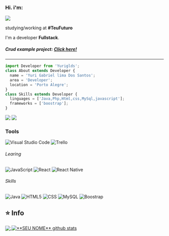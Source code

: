 ### Hi. i'm:
<img src="https://img.shields.io/static/v1?label=Overview&message=Yuri Gabriel&color=f8efd4&style=for-the-badge&logo=GitHub">

<p>

studying/working at **#TeuFuturo**<br/>

I'm a developer **Fullstack**.

  <h5>Crud example project: <a href="http://cafeteriapuntroma.000webhostapp.com/" alt="cafeteria-punt-roma">Click here!</a></h5>

</p>
<hr>


```js
import Developer from 'Yuriglds';
class About extends Developer {
  name = 'Yuri Gabriel lima Dos Santos';
  area = 'Developer';
  location = 'Porto Alegre';
}
class Skills extends Developer {
  linguages = ['Java,Php,Html,css,MySql,javascript'];
  frameworks = ['boostrap'];
}
```

<p align="left">

  <a href="https://www.linkedin.com/in/yuriglds/" alt="Linkedin">
  <img src="https://img.shields.io/badge/-Linkedin-0e76a8?style=flat-square&logo=Linkedin&logoColor=white&link="https://www.linkedin.com/in/yuriglds/" /></a>
  
  <a href="https://www.instagram.com/yuriglds/" alt="Instagram">
  <img src="https://img.shields.io/badge/-Instagram-DF0174?style=flatsquare&labelColor=DF0174&logo=instagram&logoColor=white&link="https://www.instagram.com/yuriglds/"/></a>
 
  
</p>  

<h3>Tools</h3>

![Visual Studio Code](https://img.shields.io/badge/-Visual%20Studio%20Code-333333?style=flat&logo=visual-studio-code&logoColor=007ACC) ![Trello](https://img.shields.io/badge/-Trello-333333?style=flat&logo=trello&logoColor=007ACC)
 
  <h6>Learing</h6>
  
  ![JavaScript](https://img.shields.io/badge/-JavaScript-333333?style=flat&logo=javascript)
  ![React](https://img.shields.io/badge/-React-333333?style=flat&logo=react)
  ![React Native](https://img.shields.io/badge/-React%20Native-333333?style=flat&logo=react)
  
  <h6>Skills</h6>
  
  ![Java](https://img.shields.io/badge/-Java-333333?style=flat&logo=Java&logoColor=007396)
  ![HTML5](https://img.shields.io/badge/-HTML5-333333?style=flat&logo=HTML5)
  ![CSS](https://img.shields.io/badge/-CSS-333333?style=flat&logo=CSS3&logoColor=1572B6)
  ![MySQL](https://img.shields.io/badge/-MySQL-333333?style=flat&logo=mysql)
  ![Boostrap](https://img.shields.io/badge/-Boostrap-333333?style=flat&logo=boostrap)

## ⭐ Info

<a href="https://github.com/Gurupreet">
  <img align="center" src="https://github-readme-stats.vercel.app/api/top-langs/?username=yuriglds&theme=dark&hide_langs_below=1" />
</a>

<a href="https://github.com/Gurupreet">
 <img align="center" src="https://github-readme-stats.vercel.app/api?username=yuriglds&show_icons=true&theme=dark&line_height=27" alt="**SEU NOME** github stats"/>
</a>
